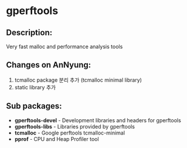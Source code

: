 # gperftools

## Description:

Very fast malloc and performance analysis tools

## Changes on AnNyung:

1. tcmalloc package 분리 추가 \(tcmalloc minimal library\)
2. static library 추가

## Sub packages:

* **gperftools-devel** - Development libraries and headers for gperftools
* **gperftools-libs** - Libraries provided by gperftools
* **tcmalloc** - Google perftools tcmalloc-minimal
* **pprof** - CPU and Heap Profiler tool

